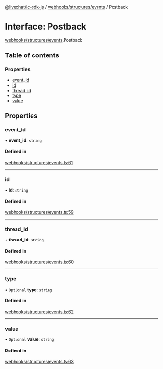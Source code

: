 [@livechat/lc-sdk-js](../README.md) / [webhooks/structures/events](../modules/webhooks_structures_events.md) / Postback

# Interface: Postback

[webhooks/structures/events](../modules/webhooks_structures_events.md).Postback

## Table of contents

### Properties

- [event\_id](webhooks_structures_events.Postback.md#event_id)
- [id](webhooks_structures_events.Postback.md#id)
- [thread\_id](webhooks_structures_events.Postback.md#thread_id)
- [type](webhooks_structures_events.Postback.md#type)
- [value](webhooks_structures_events.Postback.md#value)

## Properties

### event\_id

• **event\_id**: `string`

#### Defined in

[webhooks/structures/events.ts:61](https://github.com/livechat/lc-sdk-js/blob/a63b0a6/src/webhooks/structures/events.ts#L61)

___

### id

• **id**: `string`

#### Defined in

[webhooks/structures/events.ts:59](https://github.com/livechat/lc-sdk-js/blob/a63b0a6/src/webhooks/structures/events.ts#L59)

___

### thread\_id

• **thread\_id**: `string`

#### Defined in

[webhooks/structures/events.ts:60](https://github.com/livechat/lc-sdk-js/blob/a63b0a6/src/webhooks/structures/events.ts#L60)

___

### type

• `Optional` **type**: `string`

#### Defined in

[webhooks/structures/events.ts:62](https://github.com/livechat/lc-sdk-js/blob/a63b0a6/src/webhooks/structures/events.ts#L62)

___

### value

• `Optional` **value**: `string`

#### Defined in

[webhooks/structures/events.ts:63](https://github.com/livechat/lc-sdk-js/blob/a63b0a6/src/webhooks/structures/events.ts#L63)

